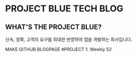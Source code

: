 # PROJECT BLUE TECH BLOG
## WHAT'S THE PROJECT BLUE?
신속, 정확, 고객의 요구를 최대한 반영하여 앱을 개발하는 회사입니다.

MAKE GITHUB BLOGPAGE
#PROJECT 1. Weekly 52
